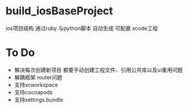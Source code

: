 # build_iosBaseProject
ios项目结构
通过ruby 与python脚本 自动生成 可配置 xcode工程
# To Do
- 解决每次创建新项目 都要手动创建工程文件、引用公共库以及ui重用问题
- 解耦框架 router问题
- 支持xcworkspace
- 支持cocoapods
- 支持settings.bundle
